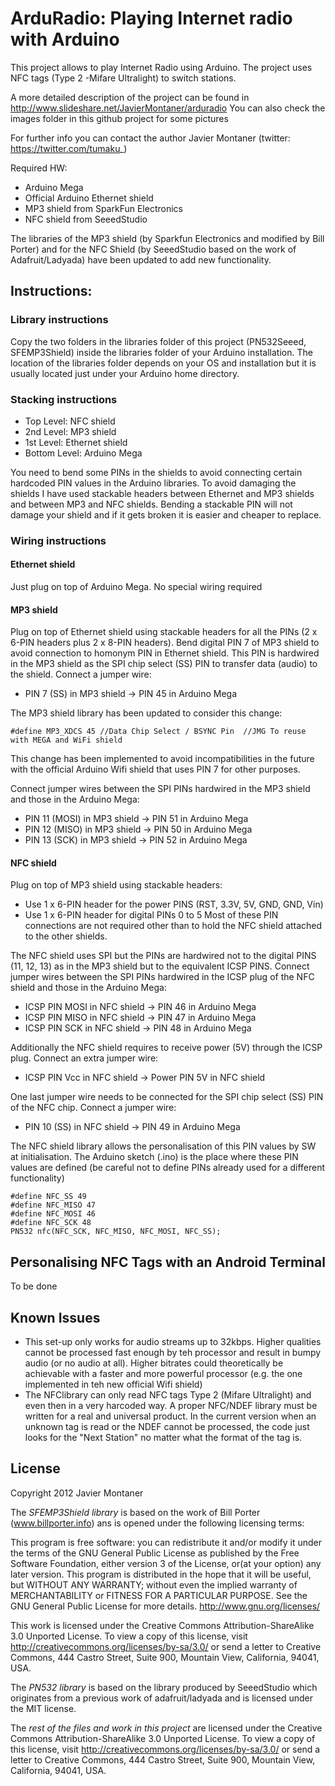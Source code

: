 ArduRadio: Playing Internet radio with Arduino
===============================================
This project allows to play Internet Radio using Arduino. The project uses NFC tags (Type 2 -Mifare Ultralight) to switch stations.

A more detailed description of the project can be found in http://www.slideshare.net/JavierMontaner/arduradio You can also check the images folder in this github project for some pictures

For further info you can contact the author Javier Montaner (twitter: https://twitter.com/tumaku_)

Required HW:

- Arduino Mega
- Official Arduino Ethernet shield
- MP3 shield from SparkFun Electronics
- NFC shield from SeeedStudio

The libraries of the MP3 shield (by Sparkfun Electronics and modified by Bill Porter) and for the NFC Shield (by SeeedStudio based on the work of Adafruit/Ladyada) have been updated to add new functionality.

Instructions:
------------------------
### Library instructions

Copy the two folders in the libraries folder of this project (PN532Seeed, SFEMP3Shield) inside the libraries folder of your Arduino installation. The location of the libraries folder depends on your OS and installation but it is usually located just under your Arduino home directory.

### Stacking instructions

- Top Level:    NFC shield
- 2nd Level:    MP3 shield
- 1st Level:    Ethernet shield
- Bottom Level: Arduino Mega

You need to bend some PINs in the shields to avoid connecting certain hardcoded PIN values in the Arduino libraries. To avoid damaging the shields I have used stackable headers between Ethernet and MP3 shields and between MP3 and NFC shields. Bending a stackable PIN will not damage your shield and if it gets broken it is easier and cheaper to replace.

### Wiring instructions

#### Ethernet shield
Just plug on top  of Arduino Mega. No special wiring required

#### MP3 shield
Plug on top of Ethernet shield using stackable headers for all the PINs (2 x 6-PIN headers plus 2 x 8-PIN headers).
Bend digital PIN 7 of MP3 shield to avoid connection to homonym PIN in Ethernet shield. This PIN is hardwired in the MP3 shield as the SPI chip select (SS) PIN to transfer data (audio) to the shield.
Connect a jumper wire:
- PIN 7 (SS) in MP3 shield -> PIN 45 in Arduino Mega 

The MP3 shield library has been updated to consider this change:

    #define MP3_XDCS 45 //Data Chip Select / BSYNC Pin  //JMG To reuse with MEGA and WiFi shield

This change has been implemented to avoid incompatibilities in the future with the official Arduino Wifi shield that uses PIN 7 for other purposes.

Connect jumper wires between the SPI PINs hardwired in the MP3 shield and those in the Arduino Mega:
- PIN 11 (MOSI) in MP3 shield -> PIN 51 in Arduino Mega
- PIN 12 (MISO) in MP3 shield -> PIN 50 in Arduino Mega
- PIN 13 (SCK)  in MP3 shield -> PIN 52 in Arduino Mega

#### NFC shield
Plug on top of MP3 shield using stackable headers:
- Use 1 x 6-PIN header for the power PINS (RST, 3.3V, 5V, GND, GND, Vin)
- Use 1 x 6-PIN header for digital PINs 0 to 5 
Most of these PIN connections are not required other than to hold the NFC shield attached to the other shields.

The NFC shield uses SPI but the PINs are hardwired not to the digital PINS (11, 12, 13) as in the MP3 shield but to the equivalent ICSP PINS.
Connect jumper wires between the SPI PINs hardwired in the ICSP plug of the NFC shield and those in the Arduino Mega:
- ICSP PIN MOSI in NFC shield -> PIN 46 in Arduino Mega
- ICSP PIN MISO in NFC shield -> PIN 47 in Arduino Mega
- ICSP PIN SCK  in NFC shield -> PIN 48 in Arduino Mega

Additionally the NFC shield requires to receive power (5V) through the ICSP plug. Connect an extra jumper wire:
- ICSP PIN Vcc in NFC shield -> Power PIN 5V in NFC shield

One last jumper wire needs to be connected for the SPI chip select (SS) PIN of the NFC chip. Connect a jumper wire:
- PIN 10 (SS) in NFC shield -> PIN 49 in Arduino Mega 

The NFC shield library allows the personalisation of this PIN values by SW at initialisation. The Arduino sketch (.ino) is the place where these PIN values are defined (be careful not to define PINs already used for a different functionality)

    #define NFC_SS 49
    #define NFC_MISO 47
    #define NFC_MOSI 46
    #define NFC_SCK 48
    PN532 nfc(NFC_SCK, NFC_MISO, NFC_MOSI, NFC_SS);

Personalising NFC Tags with an Android Terminal
------------------------------------------------
To be done


Known Issues
-------------
- This set-up only works for audio streams up to 32kbps. Higher qualities cannot be processed fast enough by teh processor and result in bumpy audio (or no audio at all). Higher bitrates could theoretically be achievable with a faster and more powerful processor (e.g. the one implemented in teh new official Wifi shield)
- The NFClibrary can only read NFC tags Type 2 (Mifare Ultralight) and even then in a very harcoded way. A proper NFC/NDEF library must be written for a real and universal product. In the current version when an unknown tag is read or the NDEF cannot be processed, the code just looks for the "Next Station" no matter what the format of the tag is.

License
-------------
Copyright 2012 Javier Montaner

The *SFEMP3Shield library* is based on the work of Bill Porter (www.billporter.info) ans is opened under the following licensing terms:

This program is free software: you can redistribute it and/or modify it under the terms of the GNU General Public License as published by the Free Software Foundation, either version 3 of the License, or(at your option) any later version. This program is distributed in the hope that it will be useful, but WITHOUT ANY WARRANTY; without even the implied warranty of MERCHANTABILITY or FITNESS FOR A PARTICULAR PURPOSE.  See the GNU General Public License for more details. <http://www.gnu.org/licenses/>

This work is licensed under the Creative Commons Attribution-ShareAlike 3.0 Unported License. To view a copy of this license, visit http://creativecommons.org/licenses/by-sa/3.0/ or send a letter to Creative Commons, 444 Castro Street, Suite 900, Mountain View, California, 94041, USA.


The *PN532 library* is based on the library produced by SeeedStudio which originates from a previous work of adafruit/ladyada and is licensed under the MIT license.

The *rest of the files and work in this project* are licensed under the Creative Commons Attribution-ShareAlike 3.0 Unported License. To view a copy of this license, visit http://creativecommons.org/licenses/by-sa/3.0/ or send a letter to Creative Commons, 444 Castro Street, Suite 900, Mountain View, California, 94041, USA.
